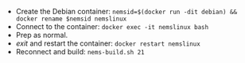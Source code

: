   - Create the Debian container: `nemsid=$(docker run -dit debian) && docker rename $nemsid nemslinux`
  - Connect to the container: `docker exec -it nemslinux bash`
  - Prep as normal.
  - *exit* and restart the container: `docker restart nemslinux`
  - Reconnect and build: `nems-build.sh 21`
